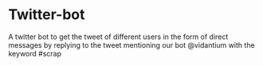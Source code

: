 # Twitter-bot
A twitter bot to get the tweet of different users in the form of direct messages by replying to the tweet mentioning our bot @vidantium with the keyword #scrap
